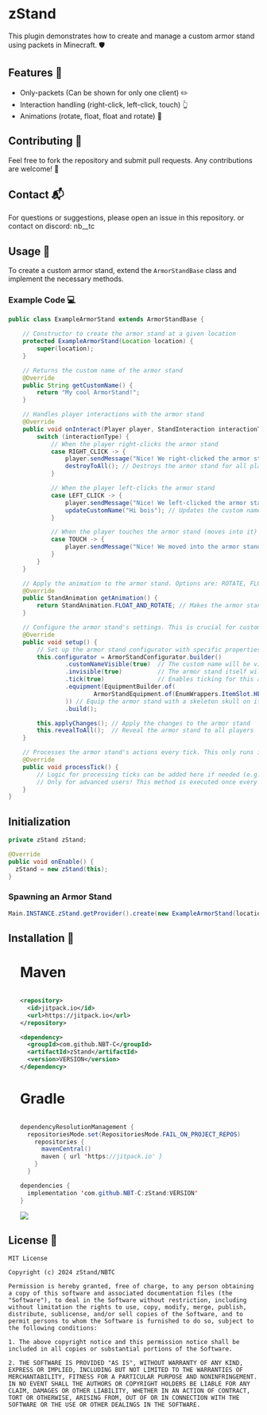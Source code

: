 <h1>zStand</h1>
<p>This plugin demonstrates how to create and manage a custom armor stand using packets in Minecraft. 🛡️</p>

<h2>Features 🚀</h2>
<ul>
<li>Only-packets (Can be shown for only one client) ✏️</li>
<li>Interaction handling (right-click, left-click, touch) 👆</li>
<li>Animations (rotate, float, float and rotate) 💫</li>
</ul>

<h2>Contributing 🤝</h2>
<p>Feel free to fork the repository and submit pull requests. Any contributions are welcome! 🌟</p>

<h2>Contact 📬</h2>
<p>For questions or suggestions, please open an issue in this repository. or contact on discord: nb__tc</p>
</body>

<h2>Usage 📖</h2>
<p>To create a custom armor stand, extend the <code>ArmorStandBase</code> class and implement the necessary methods.</p>
<h3>Example Code 💻</h3>

```java
public class ExampleArmorStand extends ArmorStandBase {

    // Constructor to create the armor stand at a given location
    protected ExampleArmorStand(Location location) {
        super(location);
    }

    // Returns the custom name of the armor stand
    @Override
    public String getCustomName() {
        return "My cool ArmorStand!";
    }

    // Handles player interactions with the armor stand
    @Override
    public void onInteract(Player player, StandInteraction interactionType) {
        switch (interactionType) {
            // When the player right-clicks the armor stand
            case RIGHT_CLICK -> {
                player.sendMessage("Nice! We right-clicked the armor stand. (Destroy)");
                destroyToAll(); // Destroys the armor stand for all players
            }

            // When the player left-clicks the armor stand
            case LEFT_CLICK -> {
                player.sendMessage("Nice! We left-clicked the armor stand. (Name update)");
                updateCustomName("Hi bois"); // Updates the custom name of the armor stand
            }

            // When the player touches the armor stand (moves into it)
            case TOUCH -> {
                player.sendMessage("Nice! We moved into the armor stand :))");
            }
        }
    }

    // Apply the animation to the armor stand. Options are: ROTATE, FLOAT, or FLOAT_AND_ROTATE
    @Override
    public StandAnimation getAnimation() {
        return StandAnimation.FLOAT_AND_ROTATE; // Makes the armor stand float and rotate simultaneously
    }

    // Configure the armor stand's settings. This is crucial for customizing its behavior and appearance.
    @Override
    public void setup() {
        // Set up the armor stand configurator with specific properties
        this.configurator = ArmorStandConfigurator.builder()
                .customNameVisible(true)  // The custom name will be visible above the armor stand
                .invisible(true)          // The armor stand itself will be invisible
                .tick(true)               // Enables ticking for this armor stand (for animations)
                .equipment(EquipmentBuilder.of(
                        ArmorStandEquipment.of(EnumWrappers.ItemSlot.HEAD, new ItemStack(Material.SKELETON_SKULL))
                )) // Equip the armor stand with a skeleton skull on its head
                .build();

        this.applyChanges(); // Apply the changes to the armor stand
        this.revealToAll();  // Reveal the armor stand to all players
    }

    // Processes the armor stand's actions every tick. This only runs if .tick(true) is enabled in the configurator.
    @Override
    public void processTick() {
        // Logic for processing ticks can be added here if needed (e.g., animations or behavior updates)
        // Only for advanced users! This method is executed once every game tick (~20 times per second)
    }
}
```

<h2>Initialization</h2>

```java
private zStand zStand;

@Override
public void onEnable() {
  zStand = new zStand(this);
}
```


<h3>Spawning an Armor Stand</h3>

```java
Main.INSTANCE.zStand.getProvider().create(new ExampleArmorStand(location));
```

<h2>Installation 🔧</h2>
<ol>

<h1>Maven</h1>

```xml

<repository>
  <id>jitpack.io</id>
  <url>https://jitpack.io</url>
</repository>

<dependency>
  <groupId>com.github.NBT-C</groupId>
  <artifactId>zStand</artifactId>
  <version>VERSION</version>
</dependency>

```
<h1>Gradle</h1>

```java

dependencyResolutionManagement {
  repositoriesMode.set(RepositoriesMode.FAIL_ON_PROJECT_REPOS)
    repositories {
      mavenCentral()
      maven { url 'https://jitpack.io' }
    }
  }

dependencies {
  implementation 'com.github.NBT-C:zStand:VERSION'
}

```
[![](https://jitpack.io/v/NBT-C/zStand.svg)](https://jitpack.io/#NBT-C/zStand)

</ol>


<h2>License 📄</h2>

```
MIT License

Copyright (c) 2024 zStand/NBTC

Permission is hereby granted, free of charge, to any person obtaining a copy of this software and associated documentation files (the "Software"), to deal in the Software without restriction, including without limitation the rights to use, copy, modify, merge, publish, distribute, sublicense, and/or sell copies of the Software, and to permit persons to whom the Software is furnished to do so, subject to the following conditions:

1. The above copyright notice and this permission notice shall be included in all copies or substantial portions of the Software.

2. THE SOFTWARE IS PROVIDED "AS IS", WITHOUT WARRANTY OF ANY KIND, EXPRESS OR IMPLIED, INCLUDING BUT NOT LIMITED TO THE WARRANTIES OF MERCHANTABILITY, FITNESS FOR A PARTICULAR PURPOSE AND NONINFRINGEMENT. IN NO EVENT SHALL THE AUTHORS OR COPYRIGHT HOLDERS BE LIABLE FOR ANY CLAIM, DAMAGES OR OTHER LIABILITY, WHETHER IN AN ACTION OF CONTRACT, TORT OR OTHERWISE, ARISING FROM, OUT OF OR IN CONNECTION WITH THE SOFTWARE OR THE USE OR OTHER DEALINGS IN THE SOFTWARE.
```


</html>
